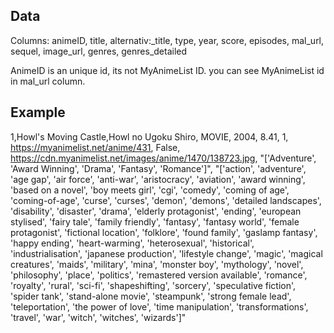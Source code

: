 ## Data

Columns: animeID, title, alternativ:_title, type, year, score, episodes, mal_url, sequel, image_url, genres, genres_detailed

AnimeID is an unique id, its not MyAnimeList ID. you can see MyAnimeList id in mal_url column.

## Example
1,Howl's Moving Castle,Howl no Ugoku Shiro, MOVIE, 2004, 8.41, 1, https://myanimelist.net/anime/431, False, https://cdn.myanimelist.net/images/anime/1470/138723.jpg, "['Adventure', 'Award Winning', 'Drama', 'Fantasy', 'Romance']",
"['action', 'adventure', 'age gap', 'air force', 'anti-war', 'aristocracy', 'aviation', 'award winning', 'based on a novel', 'boy meets girl', 'cgi', 'comedy', 'coming of age',
'coming-of-age', 'curse', 'curses', 'demon', 'demons', 'detailed landscapes', 'disability', 'disaster', 'drama', 'elderly protagonist', 'ending', 'european stylised', 'fairy tale',
'family friendly', 'fantasy', 'fantasy world', 'female protagonist', 'fictional location', 'folklore', 'found family', 'gaslamp fantasy', 'happy ending', 'heart-warming', 'heterosexual',
'historical', 'industrialisation', 'japanese production', 'lifestyle change', 'magic', 'magical creatures', 'maids', 'military', 'mina', 'monster boy', 'mythology', 'novel', 'philosophy',
'place', 'politics', 'remastered version available', 'romance', 'royalty', 'rural', 'sci-fi', 'shapeshifting', 'sorcery', 'speculative fiction', 'spider tank', 'stand-alone movie', 'steampunk',
'strong female lead', 'teleportation', 'the power of love', 'time manipulation', 'transformations', 'travel', 'war', 'witch', 'witches', 'wizards']"
